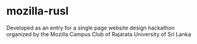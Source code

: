 # mozilla-rusl
Developed as an entry for a single page website design hackathon organized by the Mozilla Campus Club of Rajarata University of Sri Lanka
